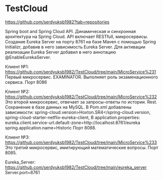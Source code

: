 # TestCloud
https://github.com/serdyuksb1982?tab=repositories

Spring boot and Spring Cloud API. Динамическая и синхронная архитектура на Spring Cloud. API включает RESTfull, микросервисы. 
Создание Eureka Server на порту 8761 на базе Maven с помощью Spring Initializr, добавив в него зависимость Eureka Server. Для активации реализации Eureka Server добавил в него аннотацию @EnableEurekaServer.

Клиент №1: https://github.com/serdyuksb1982/TestCloud/tree/main/MicroService%231
  Первый микросервис. EXAMINATOR. Выполняет роль экзаменационного сервиса.
  Порт 8086

Клиент №2: https://github.com/serdyuksb1982/TestCloud/tree/main/MicroService%232
  Это второй микросервис, отвечает за запросы-ответы   по истории. Rest. Сохранение в базе данных на MySQL.
  В Pom.xml добавлены зависимости: spring-cloud.version>Hoxton.SR4</spring-cloud.version, spring-cloud-starter-netflix-eureka-client,
  В application.properties: eureka.client.service-url.default-zone=http://localhost:8761/eureka spring.application.name=Historic
  Порт 8088.

Клиент №3: https://github.com/serdyuksb1982/TestCloud/tree/main/MicroService%233
  Это третий микросервис, имитирующий математические вопросы.
  Порт 8085.
  
Eureka_Server: https://github.com/serdyuksb1982/TestCloud/tree/main/eureka_server
  Server.port=8761
